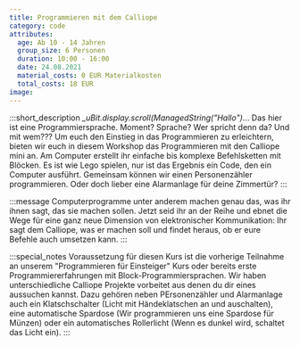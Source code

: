 ```yaml
---
title: Programmieren mit dem Calliope
category: code
attributes:
  age: Ab 10 - 14 Jahren
  group_size: 6 Personen
  duration: 10:00 - 16:00
  date: 24.08.2021
  material_costs: 0 EUR Materialkosten
  total_costs: 18 EUR
image:
---
```

:::short_description
*_uBit.display.scroll(ManagedString("Hallo")*... Das hier ist eine Programmiersprache. Moment? Sprache? Wer spricht denn da? Und mit wem??? Um euch den Einstieg in das Programmieren zu erleichtern, bieten wir euch in diesem Workshop das Programmieren mit den Calliope mini an. Am Computer erstellt ihr einfache bis komplexe Befehlsketten mit Blöcken. Es ist wie Lego spielen, nur ist das Ergebnis ein Code, den ein Computer ausführt. Gemeinsam können wir einen Personenzähler programmieren. Oder doch lieber eine Alarmanlage für deine Zimmertür?
:::

:::message
Computerprogramme unter anderem machen genau das, was ihr ihnen sagt, das sie machen sollen. Jetzt seid ihr an der Reihe und ebnet die Wege für eine ganz neue Dimension von elektronischer Kommunikation: Ihr sagt dem Calliope, was er machen soll und findet heraus, ob er eure Befehle auch umsetzen kann.
:::

:::special_notes
Voraussetzung für diesen Kurs ist die vorherige Teilnahme an unserem "Programmieren für Einsteiger" Kurs oder bereits erste Programmiererfahrungen mit Block-Programmiersprachen. Wir haben unterschiedliche Calliope Projekte vorbeitet aus denen du dir eines aussuchen kannst. Dazu gehören neben PErsonenzähler und Alarmanlage auch ein Klatschschalter (Licht mit Händeklatschen an und auschalten), eine automatische Spardose (Wir programmieren uns eine Spardose für Münzen) oder ein automatisches Rollerlicht (Wenn es dunkel wird, schaltet das Licht ein).
:::
